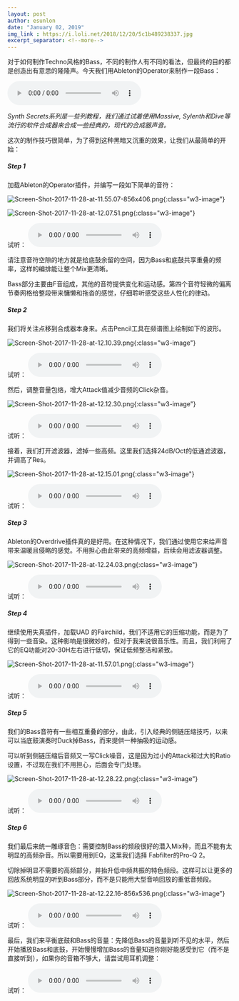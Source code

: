 ```yaml
---
layout: post
author: esunlon
date: "January 02, 2019"
img_link : https://i.loli.net/2018/12/20/5c1b489238337.jpg
excerpt_separator: <!--more-->
---
```


对于如何制作Techno风格的Bass，不同的制作人有不同的看法，但最终的目的都是创造出有意思的隆隆声。今天我们用Ableton的Operator来制作一段Bass：
<!--more-->
<audio src="http://f.cangg.cn:81/data/201901215360890566570.mp3" controls="controls">  </audio>

*Synth Secrets系列是一些列教程，我们通过试着使用Massive, Sylenth和Dive等流行的软件合成器来合成一些经典的，现代的合成器声音。*

这次的制作技巧很简单，为了得到这种黑暗又沉重的效果，让我们从最简单的开始：

##### Step 1

加载Ableton的Operator插件，并编写一段如下简单的音符：

![Screen-Shot-2017-11-28-at-11.55.07-856x406.png](https://i.loli.net/2019/01/02/5c2c68ce299c0.png){:class="w3-image"}

![Screen-Shot-2017-11-28-at-12.07.51.png](https://i.loli.net/2019/01/02/5c2c68cdea5c7.png){:class="w3-image"}

试听：
<audio src="https://f.cangg.cn:82/data/20190121536357485.mp3" controls="controls">  </audio>

请注意音符空隙的地方就是给底鼓余留的空间，因为Bass和底鼓共享重叠的频率，这样的编排能让整个Mix更清晰。

Bass部分主要由F音组成，其他的音符提供变化和运动感。第四个音符轻微的偏离节奏网格给整段带来慵懒和拖沓的感觉，仔细聆听感受这些人性化的律动。

##### Step 2

我们将关注点移到合成器本身来。点击Pencil工具在频谱图上绘制如下的波形。

![Screen-Shot-2017-11-28-at-12.10.39.png](https://i.loli.net/2019/01/02/5c2c68ce3a866.png){:class="w3-image"}

试听：
<audio src="https://f.cangg.cn:82/data/20190121537518098.mp3" controls="controls">  </audio>

然后，调整音量包络，增大Attack值减少音频的Click杂音。

![Screen-Shot-2017-11-28-at-12.12.30.png](https://i.loli.net/2019/01/02/5c2c68ce45238.png){:class="w3-image"}

试听：
<audio src="https://f.cangg.cn:82/data/20190121538237040.mp3" controls="controls">  </audio>

接着，我们打开滤波器，滤掉一些高频。这里我们选择24dB/Oct的低通滤波器，并调高了Res。

![Screen-Shot-2017-11-28-at-12.15.01.png](https://i.loli.net/2019/01/02/5c2c68ce4524a.png){:class="w3-image"}

试听：
<audio src="https://f.cangg.cn:82/data/20190121538562497.mp3" controls="controls">  </audio>

##### Step 3

Ableton的Overdrive插件真的是好用。在这种情况下，我们通过使用它来给声音带来温暖且侵略的感觉。不用担心由此带来的高频增益，后续会用滤波器调整。

![Screen-Shot-2017-11-28-at-12.24.03.png](https://i.loli.net/2019/01/02/5c2c68ce64915.png){:class="w3-image"}

试听：
<audio src="https://f.cangg.cn:82/data/20190121539113110.mp3" controls="controls">  </audio>

##### Step 4

继续使用失真插件，加载UAD 的Fairchild，我们不适用它的压缩功能，而是为了得到一些音染。这种影响是很微妙的，但对于我来说很音乐性。而且，我们利用了它的EQ功能对20-30H左右进行低切，保证低频整洁和紧致。

![Screen-Shot-2017-11-28-at-11.57.01.png](https://i.loli.net/2019/01/02/5c2c68ce6a05d.png){:class="w3-image"}

试听：
<audio src="https://f.cangg.cn:82/data/20190121539311435.mp3" controls="controls">  </audio>

##### Step 5

我们的Bass音符有一些相互重叠的部分，由此，引入经典的侧链压缩技巧，以来可以当底鼓演奏时Duck掉Bass，而来提供一种抽吸的运动感。

可以听到侧链压缩后音频又一写Click噪音，这是因为过小的Attack和过大的Ratio设置，不过现在我们不用担心，后面会专门处理。

![Screen-Shot-2017-11-28-at-12.28.22.png](https://i.loli.net/2019/01/02/5c2c68ce9c12e.png){:class="w3-image"}

试听：
<audio src="https://f.cangg.cn:82/data/20190121540094046.mp3" controls="controls">  </audio>

##### Step 6

我们最后来统一雕琢音色：需要控制Bass的频段很好的潜入Mix种，而且不能有太明显的高频杂音。所以需要用到EQ，这里我们选择 Fabfilter的Pro-Q 2。

切除掉明显不需要的高频部分，并抬升低中频共振的特色频段。这样可以让更多的回放系统明显的听到Bass部分，而不是只能用大型音响回放的重低音频段。

![Screen-Shot-2017-11-28-at-12.22.16-856x536.png](https://i.loli.net/2019/01/02/5c2c68ceccf0d.png){:class="w3-image"}

试听：
<audio src="https://f.cangg.cn:82/data/20190121540338906.mp3" controls="controls">  </audio>

最后，我们来平衡底鼓和Bass的音量：先降低Bass的音量到听不见的水平，然后开始播放Bass和底鼓，开始慢慢增加Bass的音量知道你刚好能感受到它（而不是直接听到），如果你的音箱不够大，请尝试用耳机调整：

试听：
<audio src="https://f.cangg.cn:82/data/20190121547562172.mp3" controls="controls">  </audio>
